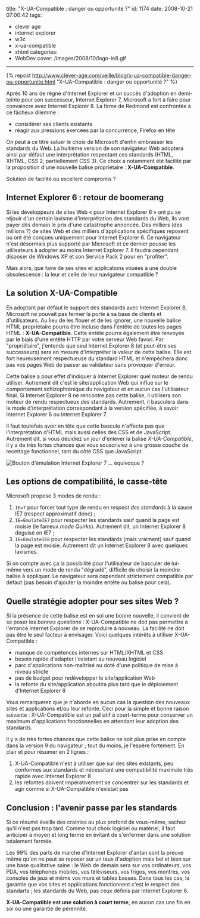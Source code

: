 title: "X-UA-Compatible : danger ou opportunité ?"
id: 1174
date: 2008-10-21 07:00:42
tags:
- clever age
- internet explorer
- w3c
- x-ua-compatible
- xhtml
categories:
- WebDev
cover: /images/2008/10/logo-ie8.gif
---

{% repost http://www.clever-age.com/veille/blog/x-ua-compatible-danger-ou-opportunite.html "X-UA-Compatible : danger ou opportunité ?" %}

Après 10 ans de règne d'Internet Explorer et un succès d'adoption en demi-teinte pour son successeur, Internet Explorer 7, Microsoft a fort à faire pour convaincre avec Internet Explorer 8.
La firme de Redmond est confrontée à ce fâcheux dilemme :

*   considérer ses clients existants
*   réagir aux pressions exercées par la concurrence, Firefox en tête

On peut à ce titre saluer le choix de Microsoft d'enfin embrasser les standards du Web. La huitième version de son navigateur Web adoptera ainsi par défaut une interprétation respectant ces standards (HTML, XHTML, CSS 2, partiellement CSS 3).
Ce choix a notamment été facilité par la proposition d'une nouvelle balise propriétaire : **X-UA-Compatible**.

Solution de facilité ou excellent compromis ?

<!--more-->

## Internet Explorer 6 : retour de boomerang

Si les développeurs de sites Web « pour Internet Explorer 6 » ont pu se réjouir d'un certain laxisme d'interprétation des standards du Web, ils vont payer dès demain le prix d'une catastrophe annoncée.
Des milliers (des millions ?) de sites Web et des milliers d'applications spécifiques reposent ou ont été conçues uniquement pour Internet Explorer 6\. Ce navigateur n'est désormais plus supporté par Microsoft et ce dernier pousse les utilisateurs à adopter au moins Internet Explorer 7\. Il faudra cependant disposer de Windows XP et son Service Pack 2 pour en "profiter".

Mais alors, que faire de ses sites et applications vouées à une double obsolescence : la leur et celle de leur navigateur compatible ?

## La solution X-UA-Compatible

En adoptant par défaut le support des standards avec Internet Explorer 8, Microsoft ne pouvait pas fermer la porte à sa base de clients et d'utilisateurs.
Au lieu de les flouer et de les ignorer, une nouvelle balise HTML propriétaire pourra être incluse dans l'entête de toutes les pages HTML : **X-UA-Compatible**.
Cette entête pourra également être renvoyée par le biais d'une entête HTTP par votre serveur Web favori.
Par "propriétaire", j'entends que seul Internet Explorer 8 (et peut-être ses successeurs) sera en mesure d'interpréter la valeur de cette balise. Elle est fort heureusement respectueuse du standard HTML et n'empêchera donc pas vos pages Web de passer au validateur sans provoquer d'erreur.

Cette balise a pour effet d'indiquer à Internet Explorer quel moteur de rendu utiliser. Autrement dit c'est le site/application Web qui influe sur le comportement schizophrénique du navigateur et en aucun cas l'utilisateur final.
Si Internet Explorer 8 ne rencontre pas cette balise, il utilisera son moteur de rendu respectueux des standards. Autrement, il basculera dans le mode d'interprétation correspondant à la version spécifiée, à savoir Internet Explorer 6 ou Internet Explorer 7.

Il faut toutefois avoir en tête que cette bascule n'affecte pas que l'interprétation d'HTML mais aussi celles des CSS et de JavaScript.
Autrement dit, si vous décidiez un jour d'enlever la balise _X-UA-Compatible_, il y a de très fortes chances que vous souscriviez à une grosse couche de recettage fonctionnel, tant du côté CSS que JavaScript.

![Bouton d&#39;émulation Internet Explorer 7 ... équivoque ?](/images/2008/10/emulateie7.png "Bouton d")

## Les options de compatibilité, le casse-tête

Microsoft propose 3 modes de rendu :

1.  `IE=7` pour forcer tout type de rendu en _respect des standards_ à la sauce IE7 (respect approximatif donc) ;
2.  `IE=EmulateIE7` pour respecter les standards sauf quand la page est moisie (le fameux _mode Quirks_). Autrement dit, un Internet Explorer 8 déguisé en IE7 ;
3.  `IE=EmulateIE8` pour respecter les standards (mais vraiment) sauf quand la page est moisie. Autrement dit un Internet Explorer 8 avec quelques laxismes.

Si on compte avec ça la possibilité pour l'utilisateur de basculer de lui-même vers un mode de rendu "dégradé", difficile de choisir la moindre balise à appliquer.
Le navigateur sera cependant strictement compatible par défaut (pas besoin d'ajouter la moindre entête ou balise pour cela).

## Quelle stratégie adopter pour ses sites Web ?

Si la présence de cette balise est en soi une bonne nouvelle, il convient de se poser les _bonnes questions_ : X-UA-Compatible ne doit pas permettre à l'errance Internet Explorer de se reproduire à nouveau. La facilité ne doit pas être le seul facteur à envisager.
Voici quelques intérêts à utiliser X-UA-Compatible :

*   manque de compétences internes sur HTML/XHTML et CSS
*   besoin rapide d'adapter l'existant au nouveau logiciel
*   parc d'applications non-maîtrisé ou doté d'une politique de mise à niveau stricte
*   pas de budget pour redévelopper le site/application Web
*   la refonte du site/application aboutira plus tard que le déploiement d'Internet Explorer 8

Vous remarquerez que je n'aborde en aucun cas la question des nouveaux sites et applications et/ou leur refonte. Ceci pour la simple et bonne raison suivante : X-UA-Compatible est un palliatif à court-terme pour conserver un maximum d'applications fonctionnelles en attendant leur adoption des standards.

Il y a de très fortes chances que cette balise ne soit plus prise en compte dans la version 9 du navigateur ; tout du moins, je l'espère fortement.
En clair et pour résumer en 2 lignes :

1.  X-UA-Compatible n'est à utiliser que sur des sites existants, peu conformes aux standards et nécessitant une compatibilité maximale très rapide avec Internet Explorer 8
2.  les refontes doivent impérativement se concentrer sur les standards et agir comme si X-UA-Compatible n'existait pas

## Conclusion : l'avenir passe par les standards

Si ce résumé éveille des craintes au plus profond de vous-même, sachez qu'il n'est pas trop tard. Comme tout choix logiciel ou matériel, il faut anticiper à moyen et long terme en évitant de s'enfermer dans une solution totalement fermée.

Les 99% des parts de marché d'Internet Explorer d'antan sont la preuve même qu'on ne peut se reposer sur un taux d'adoption mais bel et bien sur une base qualitative saine : le Web de demain sera sur vos ordinateurs, vos PDA, vos téléphones mobiles, vos téléviseurs, vos frigos, vos montres, vos consoles de jeux et même vos murs et tables basses. Dans tous les cas, la garantie que vos sites et applications fonctionnent c'est le respect des standarts ; les standards du Web, pas ceux définis par Internet Explorer 6.

**X-UA-Compatible est une solution à court terme**, en aucun cas une fin en soi ou une garantie de pérennité.